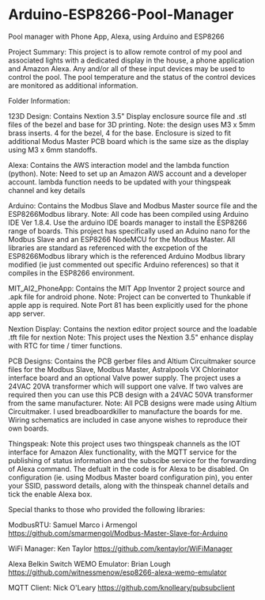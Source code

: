 # Arduino-ESP8266-Pool-Manager
Pool manager with Phone App, Alexa, using Arduino and ESP8266

Project Summary:
This project is to allow remote control of my pool and associated lights with a dedicated display in the house, a phone application and Amazon Alexa. Any and/or all of these input devices may be used to control the pool. The pool temperature and the status of the control devices are monitored as additional information.

Folder Information:

123D Design: Contains Nextion 3.5" Display enclosure source file and .stl files of the bezel and base for 3D printing.
Note: the design uses M3 x 5mm brass inserts. 4 for the bezel, 4 for the base. Enclosure is sized to fit additional Modus Master PCB board which is the same size as the display using M3 x 6mm standoffs.

Alexa: Contains the AWS interaction model and the lambda function (python).
Note: Need to set up an Amazon AWS account and a developer account. lambda function needs to be updated with your thingspeak channel and key details

Arduino: Contains the Modbus Slave and Modbus Master source file and the ESP8266Modbus library.
Note: All code has been compiled using Arduino IDE Ver 1.8.4. Use the arduino IDE boards manager to install the ESP8266 range of boards.
This project has specifically used an Aduino nano for the Modbus Slave and an ESP8266 NodeMCU for the Modbus Master.
All libraries are standard as referenced with the excpetion of the ESP8266Modbus library which is the referenced Arduino Modbus library modified (ie just commented out specific Arduino references) so that it compiles in the ESP8266 environment.

MIT_AI2_PhoneApp: Contains the MIT App Inventor 2 project source and .apk file for android phone.
Note: Project can be converted to Thunkable if apple app is required. Note Port 81 has been explicitly used for the phone app server.

Nextion Display: Contains the nextion editor project source and the loadable .tft file for nextion
Note: This project uses the Nextion 3.5" enhance display with RTC for time / timer functions.

PCB Designs: Contains the PCB gerber files and Altium Circuitmaker source files for the Modbus Slave, Modbus Master, Astralpools VX Chlorinator interface board and an optional Valve power supply. The project uses a 24VAC 20VA transformer which will support one valve. If two valves are required then you can use this PCB design with a 24VAC 50VA transformer from the same manufacturer.
Note: All PCB designs were made using Altium Circuitmaker. I used breadboardkiller to manufacture the boards for me. Wiring schematics are included in case anyone wishes to reproduce their own boards.

Thingspeak: Note this project uses two thingspeak channels as the IOT interface for Amazon Alex functionality, with the MQTT service for the publishing of status information and the subscibe service for the forwarding of Alexa command. The defualt in the code is for Alexa to be disabled. On configuration (ie. using Modbus Master board configuration pin), you enter your SSID, password details, along with the thinspeak channel details and tick the enable Alexa box.

Special thanks to those who provided the following libraries:

ModbusRTU: Samuel Marco i Armengol
https://github.com/smarmengol/Modbus-Master-Slave-for-Arduino

WiFi Manager: Ken Taylor
https://github.com/kentaylor/WiFiManager

Alexa Belkin Switch WEMO Emulator: Brian Lough
https://github.com/witnessmenow/esp8266-alexa-wemo-emulator

MQTT Client: Nick O'Leary
https://github.com/knolleary/pubsubclient
